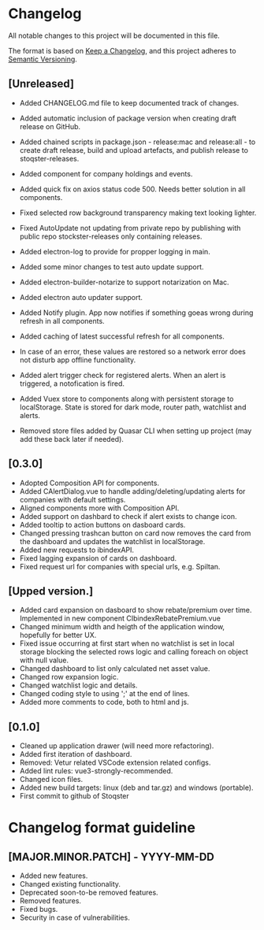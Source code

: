 # Changelog
All notable changes to this project will be documented in this file.

The format is based on [Keep a Changelog](https://keepachangelog.com/en/1.0.0/),
and this project adheres to [Semantic Versioning](https://semver.org/spec/v2.0.0.html).


## [Unreleased]
- Added CHANGELOG.md file to keep documented track of changes.
- Added automatic inclusion of package version when creating draft release on GitHub.
- Added chained scripts in package.json - release:mac and release:all - to create draft release, build and upload artefacts, and publish release to stoqster-releases.


- Added component for company holdings and events.
- Added quick fix on axios status code 500. Needs better solution in all components.
- Fixed selected row background transparency making text looking lighter.
- Fixed AutoUpdate not updating from private repo by publishing with public repo stockster-releases only containing releases.
- Added electron-log to provide for propper logging in main.
- Added some minor changes to test auto update support.
- Added electron-builder-notarize to support notarization on Mac.
- Added electron auto updater support.
- Added Notify plugin. App now notifies if something goeas wrong during refresh in all components.
- Added caching of latest successful refresh for all components.
- In case of an error, these values are  restored so a network error does not disturb app offline functionality.
- Added alert trigger check for registered alerts. When an alert is triggered, a notofication is fired.
- Added Vuex store to components along with persistent storage to localStorage. State is stored for dark mode, router path, watchlist and alerts.
- Removed store files added by Quasar CLI when setting up project (may add these back later if needed).

## [0.3.0]
- Adopted Composition API for components.
- Added CAlertDialog.vue to handle adding/deleting/updating alerts for companies with default settings. 
- Aligned components more with Composition API.
- Added support on dashbard to check if alert exists to change icon.
- Added tooltip to action buttons on dasboard cards.
- Changed pressing trashcan button on card now removes the card from the dashboard and updates the watchlist in localStorage.
- Added new requests to ibindexAPI.
- Fixed lagging expansion of cards on dashboard.
- Fixed request url for companies with special urls, e.g. Spiltan.

## [Upped version.]

- Added card expansion on dasboard to show rebate/premium over time. Implemented in new component CIbindexRebatePremium.vue
- Changed minimum width and heigth of the application window, hopefully for better UX.
- Fixed issue occurring at first start when no watchlist is set in local storage blocking the selected rows logic and calling foreach on object with null value.
- Changed dashboard to list only calculated net asset value.
- Changed row expansion logic.
- Changed watchlist logic and details.
- Changed coding style to using ';' at the end of lines.
- Added more comments to code, both to html and js.

## [0.1.0]
- Cleaned up application drawer (will need more refactoring).
- Added first iteration of dashboard.
- Removed: Vetur related VSCode extension related configs. 
- Added lint rules: vue3-strongly-recommended.
- Changed icon files.
- Added new build targets: linux (deb and tar.gz) and windows (portable).
- First commit to github of Stoqster

# Changelog format guideline

## [MAJOR.MINOR.PATCH] - YYYY-MM-DD

- Added new features.
- Changed existing functionality.
- Deprecated soon-to-be removed features.
- Removed features.
- Fixed bugs.
- Security in case of vulnerabilities.